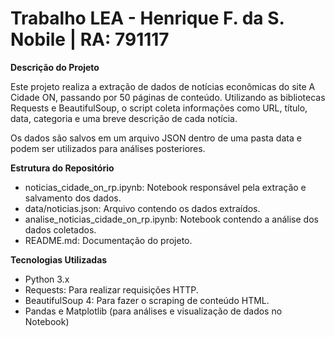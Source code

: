 # Trabalho LEA - Henrique F. da S. Nobile | RA: 791117

**Descrição do Projeto**

Este projeto realiza a extração de dados de notícias econômicas do site A Cidade ON, passando por 50 páginas de conteúdo. Utilizando as bibliotecas Requests e BeautifulSoup, o script coleta informações como URL, título, data, categoria e uma breve descrição de cada notícia.

Os dados são salvos em um arquivo JSON dentro de uma pasta data e podem ser utilizados para análises posteriores.

**Estrutura do Repositório**
- noticias_cidade_on_rp.ipynb: Notebook responsável pela extração e salvamento dos dados.
- data/noticias.json: Arquivo contendo os dados extraídos.
- analise_noticias_cidade_on_rp.ipynb: Notebook contendo a análise dos dados coletados.
- README.md: Documentação do projeto.

**Tecnologias Utilizadas**
- Python 3.x
- Requests: Para realizar requisições HTTP.
- BeautifulSoup 4: Para fazer o scraping de conteúdo HTML.
- Pandas e Matplotlib (para análises e visualização de dados no Notebook)
